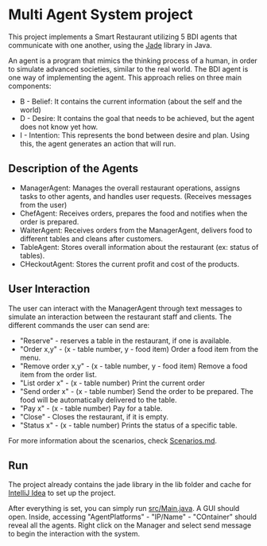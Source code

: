 # Multi Agent System project

This project implements a Smart Restaurant utilizing 5 BDI agents that communicate with one another, using the [Jade](lib/ReadMe.md) library in Java.

An agent is a program that mimics the thinking process of a human, in order to simulate advanced societies, similar to the real world. The BDI agent is one way of implementing the agent. This approach relies on three main components: 
 * B - Belief: It contains the current information (about the self and the world)
 * D - Desire: It contains the goal that needs to be achieved, but the agent does not know yet how.
 * I - Intention: This represents the bond between desire and plan. Using this, the agent generates an action that will run.

## Description of the Agents

 - ManagerAgent: Manages the overall restaurant operations, assigns tasks to other agents, and handles user requests. (Receives messages from the user)
 - ChefAgent: Receives orders, prepares the food and notifies when the order is prepared.
 - WaiterAgent: Receives orders from the ManagerAgent, delivers food to different tables and cleans after customers.
 - TableAgent: Stores overall information about the restaurant (ex: status of tables).
 - CHeckoutAgent: Stores the current profit and cost of the products.

## User Interaction

The user can interact with the ManagerAgent through text messages to simulate an interaction between the restaurant staff and clients. The different commands the user can send are:
 - "Reserve" - reserves a table in the restaurant, if one is available.
 - "Order x,y" - (x - table number, y - food item) Order a food item from the menu.
 - "Remove order x,y" - (x - table number, y - food item) Remove a food item from the order list.
 - "List order x" - (x - table number) Print the current order
 - "Send order x" - (x - table number) Send the order to be prepared. The food will be automatically delivered to the table.
 - "Pay x" - (x - table number) Pay for a table.
 - "Close" - Closes the restaurant, if it is empty.
 - "Status x" - (x - table number) Prints the status of a specific table.

For more information about the scenarios, check [Scenarios.md](Scenarios.md).

## Run

The project already contains the jade library in the lib folder and cache for [IntelliJ Idea](https://www.jetbrains.com/idea/) to set up the project.

After everything is set, you can simply run [src/Main.java](src/Main.java). A GUI should open. Inside, accessing "AgentPlatforms" - "IP/Name" - "COntainer" should reveal all the agents. Right click on the Manager and select send message to begin the interaction with the system.
 
